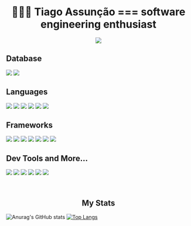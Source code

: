 <h1 align="center">
 👨🏾‍💻 Tiago Assunção === software engineering enthusiast
</h1>
 
<p align="center">
  <a href="https://github.com/tiagoassunc/github-readme-streak-stats">
   <img align="center" src="https://github-readme-streak-stats.herokuapp.com/?user=tiagoassunc&theme=tokyonight_duo&hide_border=true" />
  </a>
</p> 

## Database

<img src="https://img.shields.io/badge/MongoDB-4EA94B?style=for-the-badge&logo=mongodb&logoColor=white" /> <img src="https://img.shields.io/badge/firebase-ffca28?style=for-the-badge&logo=firebase&logoColor=black" />

## Languages 

<img src="https://img.shields.io/badge/HTML5-E34F26?style=for-the-badge&logo=html5&logoColor=white" /> <img src="https://img.shields.io/badge/CSS3-1572B6?style=for-the-badge&logo=css3&logoColor=white" /> <img src="https://img.shields.io/badge/Sass-CC6699?style=for-the-badge&logo=sass&logoColor=white" /> <img src="https://img.shields.io/badge/JavaScript-323330?style=for-the-badge&logo=javascript&logoColor=F7DF1E" /> <img src="https://img.shields.io/badge/TypeScript-007ACC?style=for-the-badge&logo=typescript&logoColor=white" /> <img src="https://img.shields.io/badge/C%23-239120?style=for-the-badge&logo=c-sharp&logoColor=white" />



## Frameworks

 <img src="https://img.shields.io/badge/Express.js-000000?style=for-the-badge&logo=express&logoColor=white" /> <img src="https://img.shields.io/badge/firebase-ffca28?style=for-the-badge&logo=firebase&logoColor=black" /> <img src="https://img.shields.io/badge/React-20232A?style=for-the-badge&logo=react&logoColor=61DAFBe" /> <img src="https://img.shields.io/badge/Redux-593D88?style=for-the-badge&logo=redux&logoColor=white" /> <img src="https://img.shields.io/badge/next.js-000000?style=for-the-badge&logo=nextdotjs&logoColor=white" /> <img src="https://img.shields.io/badge/React_Router-CA4245?style=for-the-badge&logo=react-router&logoColor=white" /> <img src="https://img.shields.io/badge/Jest-C21325?style=for-the-badge&logo=jest&logoColor=white" /> 

## Dev Tools and More...

<img src="https://img.shields.io/badge/Node.js-339933?style=for-the-badge&logo=nodedotjs&logoColor=white" /> <img src="https://img.shields.io/badge/npm-CB3837?style=for-the-badge&logo=npm&logoColor=white" /> <img src="https://img.shields.io/badge/Yarn-2C8EBB?style=for-the-badge&logo=yarn&logoColor=white" /> <img src="https://img.shields.io/badge/Git-F05032?style=for-the-badge&logo=git&logoColor=white" /> <img src="https://img.shields.io/badge/PowerShell-5391FE?style=for-the-badge&logo=PowerShell&logoColor=white" /> <img src="https://img.shields.io/badge/Postman-FF6C37?style=for-the-badge&logo=Postman&logoColor=white" /> 

<br>

<h2 align="center">
 My Stats
</h2>
 
![Anurag's GitHub stats](https://github-readme-stats.vercel.app/api?username=tiagoassunc&show_icons=false&theme=tokyonight&hide_title=true&disable_animations=true)
[![Top Langs](https://github-readme-stats.vercel.app/api/top-langs/?username=tiagoassunc&layout=compact&theme=tokyonight)](https://github.com/tiagoassunc/github-readme-stats)
